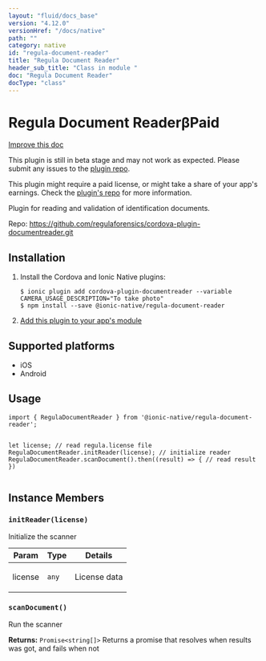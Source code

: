 ```yaml
---
layout: "fluid/docs_base"
version: "4.12.0"
versionHref: "/docs/native"
path: ""
category: native
id: "regula-document-reader"
title: "Regula Document Reader"
header_sub_title: "Class in module "
doc: "Regula Document Reader"
docType: "class"
---
```


<h1 class="api-title">Regula Document Reader<span class="beta" title="beta">&beta;</span><span class="paid" title="paid">Paid</span></h1>

<a class="improve-v2-docs" href="http://github.com/ionic-team/ionic-native/edit/master/src/@ionic-native/plugins/regula-document-reader/index.ts#L1">
  Improve this doc
</a>




<p class="beta-notice">
  This plugin is still in beta stage and may not work as expected. Please
  submit any issues to the <a target="_blank"
  href="https://github.com/regulaforensics/cordova-plugin-documentreader.git/issues">plugin repo</a>.
</p>


<p class="paid-notice">
  This plugin might require a paid license, or might take a share of your app's earnings.
  Check the <a target="_blank" rel="nofollow" href="https://github.com/regulaforensics/cordova-plugin-documentreader.git">plugin's repo</a> for more information.
</p>



<p>Plugin for reading and validation of identification documents.</p>


<p>Repo:
  <a href="https://github.com/regulaforensics/cordova-plugin-documentreader.git">
    https://github.com/regulaforensics/cordova-plugin-documentreader.git
  </a>
</p>


<h2><a class="anchor" name="installation" href="#installation"></a>Installation</h2>
<ol class="installation">
  <li>Install the Cordova and Ionic Native plugins:<br>
    <pre><code class="nohighlight">$ ionic plugin add cordova-plugin-documentreader --variable CAMERA_USAGE_DESCRIPTION="To take photo"
$ npm install --save @ionic-native/regula-document-reader
</code></pre>
  </li>
  <li><a href="https://ionicframework.com/docs/native/#Add_Plugins_to_Your_App_Module">Add this plugin to your app's module</a></li>
</ol>



<h2><a class="anchor" name="platforms" href="#platforms"></a>Supported platforms</h2>
<ul>
  <li>iOS</li><li>Android</li>
</ul>






<h2><a class="anchor" name="usage" href="#usage"></a>Usage</h2>
<pre><code class="lang-typescript">import { RegulaDocumentReader } from &#39;@ionic-native/regula-document-reader&#39;;

let license; // read regula.license file
RegulaDocumentReader.initReader(license); // initialize reader
RegulaDocumentReader.scanDocument().then((result) =&gt; {
        // read result
})
</code></pre>








<h2><a class="anchor" name="instance-members" href="#instance-members"></a>Instance Members</h2>
<h3><a class="anchor" name="initReader" href="#initReader"></a><code>initReader(license)</code></h3>


Initialize the scanner
<table class="table param-table" style="margin:0;">
  <thead>
  <tr>
    <th>Param</th>
    <th>Type</th>
    <th>Details</th>
  </tr>
  </thead>
  <tbody>
  <tr>
    <td>
      license</td>
    <td>
      <code>any</code>
    </td>
    <td>
      <p>License data</p>
</td>
  </tr>
  </tbody>
</table>

<h3><a class="anchor" name="scanDocument" href="#scanDocument"></a><code>scanDocument()</code></h3>


Run the scanner


<div class="return-value" markdown="1">
  <i class="icon ion-arrow-return-left"></i>
  <b>Returns:</b> <code>Promise&lt;string[]&gt;</code> Returns a promise that resolves when results was got, and fails when not
</div>





